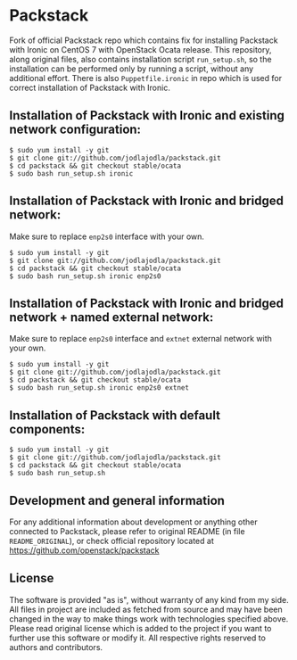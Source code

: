 # Packstack

Fork of official Packstack repo which contains fix for installing Packstack
with Ironic on CentOS 7 with OpenStack Ocata release. This repository, along
original files, also contains installation script `run_setup.sh`, so the
installation can be performed only by running a script, without any
additional effort. There is also `Puppetfile.ironic` in repo which is used
for correct installation of Packstack with Ironic.

## Installation of Packstack with Ironic and existing network configuration:

    $ sudo yum install -y git
    $ git clone git://github.com/jodlajodla/packstack.git
    $ cd packstack && git checkout stable/ocata
    $ sudo bash run_setup.sh ironic

## Installation of Packstack with Ironic and bridged network:

Make sure to replace `enp2s0` interface with your own.

    $ sudo yum install -y git
    $ git clone git://github.com/jodlajodla/packstack.git
    $ cd packstack && git checkout stable/ocata
    $ sudo bash run_setup.sh ironic enp2s0

## Installation of Packstack with Ironic and bridged network + named external network:

Make sure to replace `enp2s0` interface and `extnet` external network with your own.

    $ sudo yum install -y git
    $ git clone git://github.com/jodlajodla/packstack.git
    $ cd packstack && git checkout stable/ocata
    $ sudo bash run_setup.sh ironic enp2s0 extnet

## Installation of Packstack with default components:

    $ sudo yum install -y git
    $ git clone git://github.com/jodlajodla/packstack.git
    $ cd packstack && git checkout stable/ocata
    $ sudo bash run_setup.sh

## Development and general information

For any additional information about development or anything other connected to
Packstack, please refer to original README (in file `README_ORIGINAL`),
or check official repository located at https://github.com/openstack/packstack

## License

The software is provided "as is", without warranty of any kind from my side.
All files in project are included as fetched from source and may have been
changed in the way to make things work with technologies specified above.
Please read original license which is added to the project if you want to
further use this software or modify it. All respective rights reserved to
authors and contributors.
